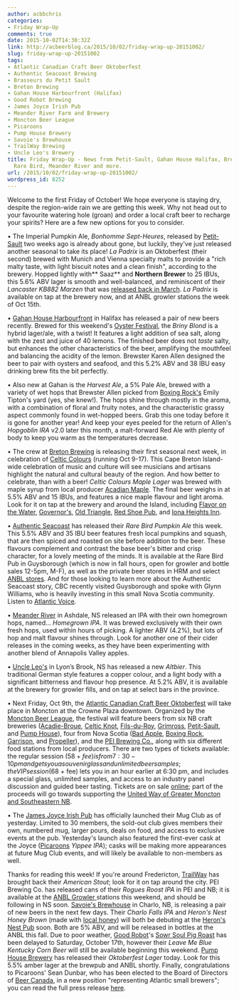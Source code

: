 ```yaml
---
author: acbbchris
categories:
- Friday Wrap-Up
comments: true
date: 2015-10-02T14:30:32Z
link: http://acbeerblog.ca/2015/10/02/friday-wrap-up-20151002/
slug: friday-wrap-up-20151002
tags:
- Atlantic Canadian Craft Beer Oktoberfest
- Authentic Seacoast Brewing
- Brasseurs du Petit Sault
- Breton Brewing
- Gahan House Harbourfront (Halifax)
- Good Robot Brewing
- James Joyce Irish Pub
- Meander River Farm and Brewery
- Moncton Beer League
- Picaroons
- Pump House Brewery
- Savoie's Brewhouse
- TrailWay Brewing
- Uncle Leo's Brewery
title: Friday Wrap-Up - News from Petit-Sault, Gahan House Halifax, Breton Brewing,
  Rare Bird, Meander River and more.
url: /2015/10/02/friday-wrap-up-20151002/
wordpress_id: 8252
---
```


Welcome to the first Friday of October! We hope everyone is staying dry, despite the region-wide rain we are getting this week. Why not head out to your favourite watering hole (groan) and order a local craft beer to recharge your spirits? Here are a few new options for you to consider.

• The Imperial Pumpkin Ale, _Bonhomme Sept-Heures_, released by [Petit-Sault](http://petitsault.com/en/) two weeks ago is already about gone, but luckily, they've just released another seasonal to take its place! _La Padrix_ is an Oktoberfest (their second) brewed with Munich and Vienna specialty malts to provide a "rich malty taste, with light biscuit notes and a clean finish", according to the brewery. Hopped lightly with** Saaz** and **Northern Brewer** to 25 IBUs, this 5.6% ABV lager is smooth and well-balanced, and reminiscent of their _Lancaster KB882 Marzen_ that was [released back in March](http://acbeerblog.ca/2015/03/27/friday-wrap-up-20150327/). _La Padrix_ is available on tap at the brewery now, and at ANBL growler stations the week of Oct 15th.

• [Gahan House Harbourfront](http://halifax.gahan.ca/) in Halifax has released a pair of new beers recently. Brewed for this weekend's [Oyster Festival](http://oysterfest.ca/), the _Briny Blond_ is a hybrid lager/ale, with a twist! It features a light addition of sea salt, along with the zest and juice of 40 lemons. The finished beer does not _taste_ salty, but enhances the other characteristics of the beer, amplifying the mouthfeel and balancing the acidity of the lemon. Brewster Karen Allen designed the beer to pair with oysters and seafood, and this 5.2% ABV and 38 IBU easy drinking brew fits the bit perfectly.

• Also new at Gahan is the _Harvest Ale_, a 5% Pale Ale, brewed with a variety of wet hops that Brewster Allen picked from [Boxing Rock's](http://www.boxingrock.ca/) Emily Tipton's yard (yes, she knew!). The hops shine through mostly in the aroma, with a combination of floral and fruity notes, and the characteristic grassy aspect commonly found in wet-hopped beers. Grab this one today before it is gone for another year! And keep your eyes peeled for the return of Allen's _Hopgoblin IRA_ v2.0 later this month, a malt-forward Red Ale with plenty of body to keep you warm as the temperatures decrease.

• The crew at [Breton Brewing](http://bretonbrewing.ca/) is releasing their first seasonal next week, in celebration of [Celtic Colours](http://www.celtic-colours.com/) (running Oct 9-17). This Cape Breton Island-wide celebration of music and culture will see musicians and artisans highlight the natural and cultural beauty of the region. And how better to celebrate, than with a beer! _Celtic Colours Maple Lager_ was brewed with maple syrup from local producer [Acadian Maple](http://www.acadianmaple.com/). The final beer weighs in at 5.5% ABV and 15 IBUs, and features a nice maple flavour and light aroma. Look for it on tap at the brewery and around the Island, including [Flavor on the Water](http://cbflavor.com/water/), [Governor's](http://www.governorseatery.com/), [Old Triangle](http://www.oldtrianglesydneyns.com/welcome/), [Red Shoe Pub](http://www.redshoepub.com/), and [Iona Heights Inn](http://www.ionaheightsinn.com/).

• [Authentic Seacoast](http://www.authenticseacoast.com/) has released their _Rare Bird Pumpkin Ale_ this week. This 5.5% ABV and 35 IBU beer features fresh local pumpkins and squash, that are then spiced and roasted on site before addition to the beer. These flavours complement and contrast the base beer's bitter and crisp character, for a lovely meeting of the minds. It is available at the Rare Bird Pub in Guysborough (which is now in fall hours, open for growler and bottle sales 12-5pm, M-F), as well as the private beer stores in HRM and select [ANBL stores](http://www.nbliquor.com/Home/ProductDetails/4777). And for those looking to learn more about the Authentic Seacoast story, CBC recently visited Guysborough and spoke with Glynn Williams, who is heavily investing in this small Nova Scotia community. Listen to [Atlantic Voice](http://www.cbc.ca/atlanticvoice/2015/09/25/making-a-mark-in-guysborough-county/).

• [Meander River](http://www.meanderriverfarm.ca/) in Ashdale, NS released an IPA with their own homegrown hops, named... _Homegrown IPA_. It was brewed exclusively with their own fresh hops, used within hours of picking. A lighter ABV (4.2%), but lots of hop and malt flavour shines through. Look for another one of their cider releases in the coming weeks, as they have been experimenting with another blend of Annapolis Valley apples.

• [Uncle Leo's](http://www.uncleleosbrewery.ca/) in Lyon’s Brook, NS has released a new _Altbier_. This traditional German style features a copper colour, and a light body with a significant bitterness and flavour hop presence. At 5.2% ABV, it is available at the brewery for growler fills, and on tap at select bars in the province.

• Next Friday, Oct 9th, the [Atlantic Canadian Craft Beer Oktoberfest](https://www.facebook.com/events/937201213007684/) will take place in Moncton at the Crowne Plaza downtown. Organized by the [Moncton Beer League](https://www.facebook.com/MonctonBeerLeague), the festival will feature beers from six NB craft breweries ([Acadie-Broue](https://www.facebook.com/pages/Acadie-Broue/176759632361301), [Celtic Knot](https://www.facebook.com/CelticKnotBrewing), [Fils-du-Roy](http://distilleriefilsduroy.com/), [Grimross](https://www.facebook.com/pages/Grimross-Brewing-Co/110264115801307), [Petit-Sault](http://petitsault.com/en/), and [Pump House](http://beer.pumphousebrewery.ca/)), four from Nova Scotia ([Bad Apple](https://www.facebook.com/badapplebrewhouse), [Boxing Rock](http://www.boxingrock.ca/), [Garrison](http://www.garrisonbrewing.com/), and [Propeller](http://www.drinkpropeller.ca/)), and the [PEI Brewing Co.](http://peibrewingcompany.com/), along with six different food stations from local producers. There are two types of tickets available: the regular session ($58 + fee) is from 7:30 - 10 pm and gets you a souvenir glass and unlimited beer samples; the VIP session ($68 + fee) lets you in an hour earlier at 6:30 pm, and includes a special glass, unlimited samples, and access to an industry panel discussion and guided beer tasting. Tickets are on sale [online](http://www.eventbrite.ca/e/atlantic-canadian-craft-beer-oktoberfest-tickets-18744500305); part of the proceeds will go towards supporting the [United Way of Greater Moncton and Southeastern NB](http://www.gmsenbunitedway.ca/frontpage/).

• The [James Joyce Irish Pub](https://www.facebook.com/FoodatTheCrownDowntown) has officially launched their Mug Club as of yesterday. Limited to 30 members, the sold-out club gives members their own, numbered mug, larger pours, deals on food, and access to exclusive events at the pub. Yesterday's launch also featured the first-ever cask at the Joyce ([Picaroons](https://www.facebook.com/picaroons) _Yippee IPA_); casks will be making more appearances at future Mug Club events, and will likely be available to non-members as well.

Thanks for reading this week! If you're around Fredericton, [TrailWay](https://www.facebook.com/trailwaybrewing) has brought back their _American Stout_; look for it on tap around the city. PEI Brewing Co. has released cans of their _Rogues Roost IPA_ in PEI and NB; it is available at the [ANBL Growler ](http://www.nbliquor.com/documents/growler.pdf)stations this weekend, and should be following in NS soon. [Savoie's Brewhouse](https://www.facebook.com/pages/Savoies-Brewhouse/1617785005132093) in Charlo, NB, is releasing a pair of new beers in the next few days. Their _Charlo Falls IPA_ and _Heron's Nest Honey Brown_ (made with [local honey](http://charlohoney.com/)) will both be debuting at the [Heron's Nest Pub](http://www.heronsnestcottages.com/) soon. Both are 5% ABV, and will be released in bottles at the ANBL this fall. Due to poor weather, [Good Robot](http://wroughtironbrewing.ca/)'s [Sowr Soul Pig Roast](https://www.facebook.com/events/1624100301189685/) has been delayed to Saturday, October 17th, however their _Leave Me Blue Kentucky Corn Beer_ will still be available beginning this weekend. [Pump House Brewery](http://beer.pumphousebrewery.ca/) has released their _Oktoberfest Lager_ today. Look for this 5.5% amber lager at the brewpub and ANBL shortly. Finally, congratulations to Picaroons' Sean Dunbar, who has been elected to the Board of Directors of [Beer Canada](http://www.beercanada.com/), in a new position "representing Atlantic small brewers"; you can read the full press release [here](http://www.beercanada.com/sites/default/files/press_releases/press_release_-_beer_canada_welcomes_new_director_e.pdf).
